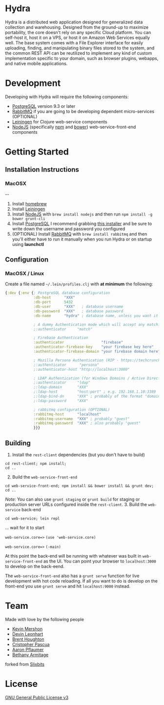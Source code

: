 Hydra
==
Hydra is a distributed web application designed for generalized data collection and warehousing. Designed from the ground-up to maximize portability, the core doesn't rely on any specific Cloud platform. You can self-host it, host it on a VPS, or host it on Amazon Web Services equally well. The base system comes with a File Explorer interface for easily uploading, finding, and manipulating binary files stored to the system, and the common REST API can be reutilized to implement any kind of custom implementation specific to your domain, such as browser plugins, webapps, and native mobile applications.

Development
==
Developing with Hydra will require the following components:
- [PostgreSQL](https://www.postgresql.org/download/)
  version 9.3 or later
- [RabbitMQ](https://www.rabbitmq.com/)
  if you are going to be developing dependent micro-services (OPTIONAL)
- [Leiningen](http://leiningen.org/)
  for Clojure web-service components
- [NodeJS](https://nodejs.org/en/) (specifically [npm](https://www.npmjs.com/) and [bower](https://bower.io/))
  web-service-front-end components

Getting Started
==
## Installation Instructions
### MacOSX
--
1. Install [homebrew](http://brew.sh/)
2. Install [Leiningen](http://leiningen.org/)
3. Install [NodeJS](https://nodejs.org/en/) with `brew install nodejs` and then run `npm install -g bower grunt-cli`
4. Install [PostgreSQL](http://www.enterprisedb.com/products-services-training/pgdownload#macosx)
  I recommend grabbing [this installer](http://get.enterprisedb.com/postgresql/postgresql-9.3.13-2-osx.dmg) and be sure to write down the username and password you configured
5. (OPTIONAL) Install [RabbitMQ](https://www.rabbitmq.com/) with `brew install rabbitmq` and then you'll either have to run it manually when you run Hydra or on startup using **launchctl**

## Configuration
### MacOSX / Linux
Create a file named `~/.lein/profiles.clj` with **at minimum** the following:
```clojure
{:dev {:env {; PostgreSQL database configuration
             :db-host      "XXX"
             :db-port      5432
             :db-user      "XXX"   ; database username
             :db-password  "XXX"   ; database password
             :db-name      "hydra" ; database name, unless you want it to be something else

             ; A dummy Authentication mode which will accept any matching "email-address" and password, e.g. "admin"/"admin"
             ;:authenticator     "match"

             ; Firebase Authentication
             :authenticator                 "firebase"
             :authenticator-firebase-key    "your firebase key here"
             :authenticator-firebase-domain "your firebase domain here"

             ; Mozilla Persona Authentication (RIP - https://techcrunch.com/2014/03/08/mozilla-stops-developing-its-persona-sign-in-system-because-of-low-adoption/)
             ;:authenticator      "persona"
             ;:authenticator-host "http://localhost:3000"

             ; LDAP Authentication (for Windows Domains / Active Directory)
             ;:authenticator     "ldap"
             ;:ldap-domain       "XXX"
             ;:ldap-host         "host:port" ; e.g. 192.168.1.10:3389
             ;:ldap-bind-dn      "XXX" ; probably of the format "domain\\username"
             ;:ldap-password     "XXX"

             ; rabbitmq configuration (OPTIONAL)
             :rabbitmq-host      "localhost"
             :rabbitmq-username  "XXX" ; probably "guest"
             :rabbitmq-password  "XXX" ; also probably "guest"
             }}}
```

## Building
1. Install the `rest-client` dependencies (but you don't have to build)

  ```shell
  cd rest-client; npm install;
  cd ..
  ```

2. Build the `web-service-front-end`

  ```shell
  cd web-service-front-end; npm install && bower install && grunt dev;
  cd ..
  ```
  
  *Note:* You can also use `grunt staging` or `grunt build` for staging or production server URLs configured inside the `rest-client`.
3. Build the `web-service` back-end

  ```shell
  cd web-service; lein repl
  ```
  
  ... wait for it to start
  
  `web-service.core=>` `(use 'web-service.core)`
  
  `web-service.core=>` `(-main)`
  
At this point the back-end will be running with whatever was built in `web-service-front-end` as the UI. You can point your browser to `localhost:3000` to develop on the back-eend.
  
  The `web-service-front-end` also has a `grunt serve` function for live development with hot code reloading. If all you want to do is develop on the front-end you use `grunt serve` and hit `localhost:9000` instead.

Team
==
Made with love by the following people
- [Kevin Mershon](https://github.com/kevinmershon)
- [Devin Leonhart](https://github.com/devinleonhart)
- [Brent Houghton](https://github.com/starim)
- [Cristopher Pascua](https://github.com/cpascua)
- [Aaron Pflaumer](https://github.com/aaronpflaumer)
- [Bethany Armitage](https://github.com/bethgrace5)

forked from [Slixbits](https://github.com/Slixbits/hydra-core)

License
==
[GNU General Public License v3](https://www.gnu.org/licenses/gpl-3.0.en.html)

